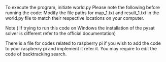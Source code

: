 To execute the program, initiate world.py 
Please note the following before running the code:
Modify the file paths for map_1.txt and result_1.txt in the world.py file to match their respective locations on your computer.

Note ( If trying to run this code on Windows the installation of the pysat solver is different refer to the official documentation)

There is a file for codes related to raspberry pi if you wish to add the code to your raspberry pi and implement it refer it. You may require to edit the code of backtracking search.
